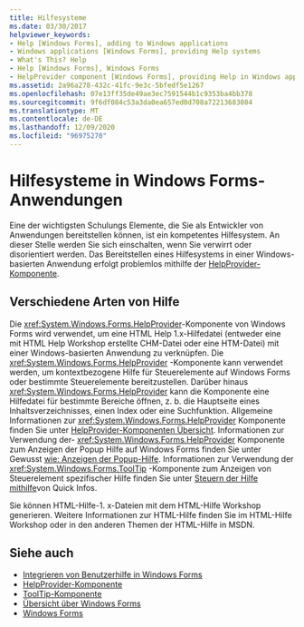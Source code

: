 ```yaml
---
title: Hilfesysteme
ms.date: 03/30/2017
helpviewer_keywords:
- Help [Windows Forms], adding to Windows applications
- Windows applications [Windows Forms], providing Help systems
- What's This? Help
- Help [Windows Forms], Windows Forms
- HelpProvider component [Windows Forms], providing Help in Windows applications
ms.assetid: 2a96a278-432c-41fc-9e3c-5bfedf5e1267
ms.openlocfilehash: 07e13ff35de49ae3ec7591544b1c9353ba4bb378
ms.sourcegitcommit: 9f6df084c53a3da0ea657ed0d708a72213683084
ms.translationtype: MT
ms.contentlocale: de-DE
ms.lasthandoff: 12/09/2020
ms.locfileid: "96975270"
---
```

# <a name="help-systems-in-windows-forms-applications"></a>Hilfesysteme in Windows Forms-Anwendungen
Eine der wichtigsten Schulungs Elemente, die Sie als Entwickler von Anwendungen bereitstellen können, ist ein kompetentes Hilfesystem. An dieser Stelle werden Sie sich einschalten, wenn Sie verwirrt oder disorientiert werden. Das Bereitstellen eines Hilfesystems in einer Windows-basierten Anwendung erfolgt problemlos mithilfe der [HelpProvider-Komponente](../controls/helpprovider-component-windows-forms.md).  
  
## <a name="different-types-of-help"></a>Verschiedene Arten von Hilfe  
 Die <xref:System.Windows.Forms.HelpProvider>-Komponente von Windows Forms wird verwendet, um eine HTML Help 1.x-Hilfedatei (entweder eine mit HTML Help Workshop erstellte CHM-Datei oder eine HTM-Datei) mit einer Windows-basierten Anwendung zu verknüpfen. Die <xref:System.Windows.Forms.HelpProvider> -Komponente kann verwendet werden, um kontextbezogene Hilfe für Steuerelemente auf Windows Forms oder bestimmte Steuerelemente bereitzustellen. Darüber hinaus <xref:System.Windows.Forms.HelpProvider> kann die Komponente eine Hilfedatei für bestimmte Bereiche öffnen, z. b. die Hauptseite eines Inhaltsverzeichnisses, einen Index oder eine Suchfunktion. Allgemeine Informationen zur <xref:System.Windows.Forms.HelpProvider> Komponente finden Sie unter [HelpProvider-Komponenten Übersicht](../controls/helpprovider-component-overview-windows-forms.md). Informationen zur Verwendung der- <xref:System.Windows.Forms.HelpProvider> Komponente zum Anzeigen der Popup Hilfe auf Windows Forms finden Sie unter Gewusst [wie: Anzeigen der Popup-Hilfe](how-to-display-pop-up-help.md). Informationen zur Verwendung der <xref:System.Windows.Forms.ToolTip> -Komponente zum Anzeigen von Steuerelement spezifischer Hilfe finden Sie unter [Steuern der Hilfe mithilfe](control-help-using-tooltips.md)von Quick Infos.  
  
 Sie können HTML-Hilfe-1. x-Dateien mit dem HTML-Hilfe Workshop generieren. Weitere Informationen zur HTML-Hilfe finden Sie im HTML-Hilfe Workshop oder in den anderen Themen der HTML-Hilfe in MSDN.  
  
## <a name="see-also"></a>Siehe auch

- [Integrieren von Benutzerhilfe in Windows Forms](integrating-user-help-in-windows-forms.md)
- [HelpProvider-Komponente](../controls/helpprovider-component-windows-forms.md)
- [ToolTip-Komponente](../controls/tooltip-component-windows-forms.md)
- [Übersicht über Windows Forms](../windows-forms-overview.md)
- [Windows Forms](../index.yml)
